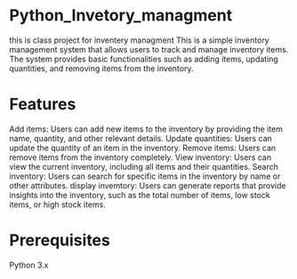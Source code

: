 
# Python_Invetory_managment
this is class project for inventery managment
This is a simple inventory management system that allows users to track and manage inventory items. The system provides basic functionalities such as adding items, updating quantities, and removing items from the inventory.

# Features
Add items: 
Users can add new items to the inventory by providing the item name, quantity, and other relevant details.
Update quantities: 
Users can update the quantity of an item in the inventory.
Remove items:
Users can remove items from the inventory completely.
View inventory:
Users can view the current inventory, including all items and their quantities.
Search inventory:
Users can search for specific items in the inventory by name or other attributes.
display invemtory:
Users can generate reports that provide insights into the inventory, such as the total number of items, low stock items, or high stock items.
# Prerequisites
Python 3.x
